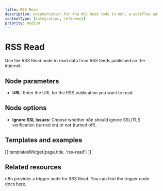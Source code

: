 ```yaml
---
title: RSS Read
description: Documentation for the RSS Read node in n8n, a workflow automation platform. Includes guidance on usage, and links to examples.
contentType: [integration, reference]
priority: medium
---
```


# RSS Read

Use the RSS Read node to read data from RSS feeds published on the internet.

## Node parameters

- **URL**: Enter the URL for the RSS publication you want to read.

## Node options

* **Ignore SSL Issues**: Choose whether n8n should ignore SSL/TLS verification (turned on) or not (turned off).

## Templates and examples

<!-- see https://www.notion.so/n8n/Pull-in-templates-for-the-integrations-pages-37c716837b804d30a33b47475f6e3780 -->
[[ templatesWidget(page.title, 'rss-read') ]]

## Related resources

n8n provides a trigger node for RSS Read. You can find the trigger node docs [here](/integrations/builtin/core-nodes/n8n-nodes-base.rssfeedreadtrigger.md).

